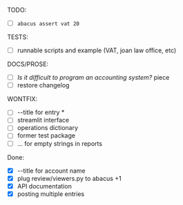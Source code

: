 TODO:

- [ ] `abacus assert vat 20`

TESTS:

- [ ] runnable scripts and example (VAT, joan law office, etc)

DOCS/PROSE:

- [ ] _Is it difficult to program an accounting system?_ piece
- [ ] restore changelog

WONTFIX:

- [ ] --title for entry *
- [ ] streamlit interface
- [ ] operations dictionary
- [ ] former test package
- [ ] ... for empty strings in reports

Done:

- [x] --title for account name
- [x] plug review/viewers.py to abacus +1
- [x] API documentation
- [x] posting multiple entries
